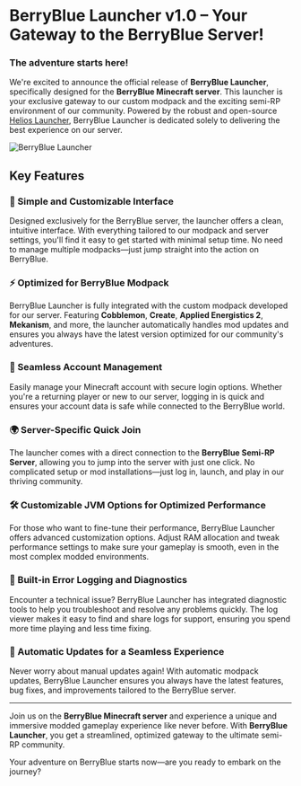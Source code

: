 # BerryBlue Launcher v1.0 – Your Gateway to the BerryBlue Server!

### The adventure starts here!

We're excited to announce the official release of **BerryBlue Launcher**, specifically designed for the **BerryBlue Minecraft server**. This launcher is your exclusive gateway to our custom modpack and the exciting semi-RP environment of our community. Powered by the robust and open-source [Helios Launcher](https://github.com/dscalzi/HeliosLauncher), BerryBlue Launcher is dedicated solely to delivering the best experience on our server.

![BerryBlue Launcher](https://github.com/user-attachments/assets/162507f7-8582-464f-b653-4dcb50a98d51)

## Key Features

### 🔧 Simple and Customizable Interface
Designed exclusively for the BerryBlue server, the launcher offers a clean, intuitive interface. With everything tailored to our modpack and server settings, you'll find it easy to get started with minimal setup time. No need to manage multiple modpacks—just jump straight into the action on BerryBlue.

### ⚡ Optimized for BerryBlue Modpack
BerryBlue Launcher is fully integrated with the custom modpack developed for our server. Featuring **Cobblemon**, **Create**, **Applied Energistics 2**, **Mekanism**, and more, the launcher automatically handles mod updates and ensures you always have the latest version optimized for our community's adventures.

### 🔐 Seamless Account Management
Easily manage your Minecraft account with secure login options. Whether you're a returning player or new to our server, logging in is quick and ensures your account data is safe while connected to the BerryBlue world.

### 🌍 Server-Specific Quick Join
The launcher comes with a direct connection to the **BerryBlue Semi-RP Server**, allowing you to jump into the server with just one click. No complicated setup or mod installations—just log in, launch, and play in our thriving community.

### 🛠 Customizable JVM Options for Optimized Performance
For those who want to fine-tune their performance, BerryBlue Launcher offers advanced customization options. Adjust RAM allocation and tweak performance settings to make sure your gameplay is smooth, even in the most complex modded environments.

### 📝 Built-in Error Logging and Diagnostics
Encounter a technical issue? BerryBlue Launcher has integrated diagnostic tools to help you troubleshoot and resolve any problems quickly. The log viewer makes it easy to find and share logs for support, ensuring you spend more time playing and less time fixing.

### 🌟 Automatic Updates for a Seamless Experience
Never worry about manual updates again! With automatic modpack updates, BerryBlue Launcher ensures you always have the latest features, bug fixes, and improvements tailored to the BerryBlue server.

---

Join us on the **BerryBlue Minecraft server** and experience a unique and immersive modded gameplay experience like never before. With **BerryBlue Launcher**, you get a streamlined, optimized gateway to the ultimate semi-RP community.

Your adventure on BerryBlue starts now—are you ready to embark on the journey?